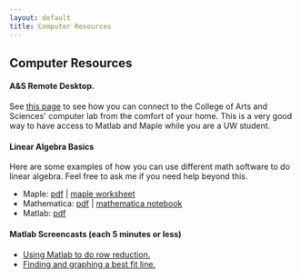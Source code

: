 ```yaml
---
layout: default
title: Computer Resources
---
```


## Computer Resources

#### A&S Remote Desktop.

See [this page](/grigg/math308/remote-desktop.html) to see how you can
connect to the College of Arts and Sciences' computer lab from the
comfort of your home. This is a very good way to have access to Matlab
and Maple while you are a UW student.

#### Linear Algebra Basics

Here are some examples of how you can use different math software to do
linear algebra. Feel free to ask me if you need help beyond this.

-   Maple: [pdf](linearalgebra-maple.pdf) | [maple
    worksheet](linearalgebra.mw)
-   Mathematica: [pdf](linearalgebra-mathematica.pdf) | [mathematica
    notebook](linearalgebra.nb)
-   Matlab: [pdf](linearalgebra-matlab.pdf)

#### Matlab Screencasts (each 5 minutes or less)

-   [Using Matlab to do row
    reduction.](http://screencast.com/t/NDY5ZTNmOWY)
-   [Finding and graphing a best fit
    line.](http://screencast.com/t/MjFiY2E1)

